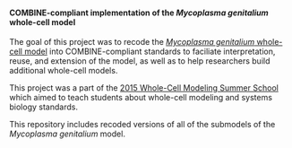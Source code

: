 #### COMBINE-compliant implementation of the *Mycoplasma genitalium* whole-cell model

The goal of this project was to recode the [*Mycoplasma genitalium* whole-cell model](http://www.ncbi.nlm.nih.gov/pubmed/22817898) into COMBINE-compliant standards to faciliate interpretation, reuse, and extension of the model, as well as to help researchers build additional whole-cell models.

This project was a part of the [2015 Whole-Cell Modeling Summer School](https://sites.google.com/site/vwwholecellsummerschool/) which aimed to teach students about whole-cell modeling and systems biology standards.

This repository includes recoded versions of all of the submodels of the *Mycoplasma genitalium* model.

